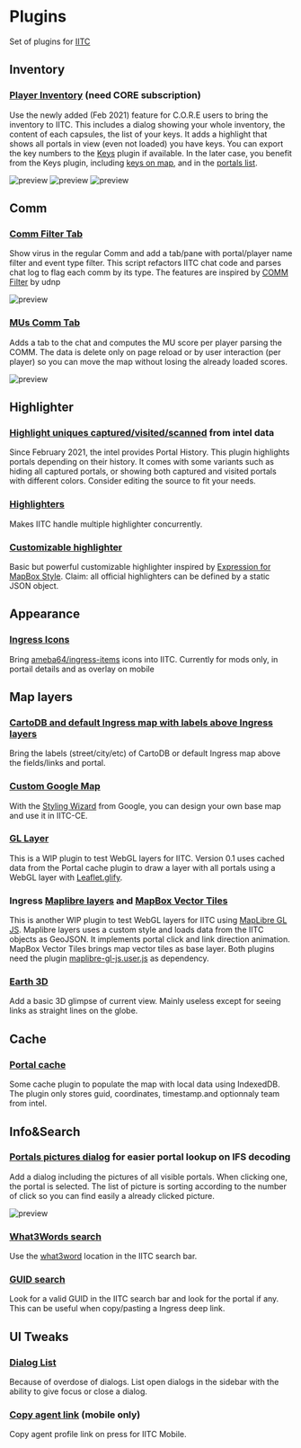 # Plugins

Set of plugins for [IITC](https://iitc.app)

## Inventory

### [Player Inventory][player-inventory] (need CORE subscription)

Use the newly added (Feb 2021) feature for C.O.R.E users to bring the inventory to IITC.
This includes a dialog showing your whole inventory, the content of each capsules, the list of your keys.
It adds a highlight that shows all portals in view (even not loaded) you have keys.
You can export the key numbers to the [Keys](https://iitc.app/download_desktop.html#keys_bqy_xelio_release) plugin if available. In the later case, you benefit from the Keys plugin, including [keys on map](https://iitc.app/download_desktop.html#keys-on-map_bqy_xelio_release), and in the [portals list](https://iitc.app/download_desktop.html#portals-list_bqy_teo96_release).

![preview](/img/inventory_summary.png)
![preview](/img/inventory_sub_details.png)
![preview](/img/inventory_features.png)

## Comm

### [Comm Filter Tab][comm-filter-tab]
Show virus in the regular Comm and add a tab/pane with portal/player name filter and event type filter. This script refactors IITC chat code and parses chat log to flag each comm by its type. The features are inspired by [COMM Filter](https://github.com/udnp/iitc-plugins) by udnp

![preview](/img/commFilter_example.png)

### [MUs Comm Tab][muTab]
Adds a tab to the chat and computes the MU score per player parsing the COMM. The data is delete only on page reload or by user interaction (per player) so you can move the map without losing the already loaded scores.

![preview](/img/muTab_example.png)

## Highlighter

### [Highlight uniques captured/visited/scanned][highlight-intel-uniques] from intel data

Since February 2021, the intel provides Portal History. This plugin highlights portals depending on their history. It comes with some variants such as hiding all captured portals, or showing both captured and visited portals with different colors. Consider editing the source to fit your needs.

### [Highlighters][highlighters]
Makes IITC handle multiple highlighter concurrently.

### [Customizable highlighter][highlight-customize]
Basic but powerful customizable highlighter inspired by [Expression for MapBox Style](https://docs.mapbox.com/mapbox-gl-js/style-spec/expressions/). Claim: all official highlighters can be defined by a static JSON object.

## Appearance

### [Ingress Icons][ingress-icons]
Bring [ameba64/ingress-items](https://github.com/ameba64/ingress-items) icons into IITC. Currently for mods only, in portail details and as overlay on mobile

## Map layers

### [CartoDB and default Ingress map with labels above Ingress layers][labels_layer]
Bring the labels (street/city/etc) of CartoDB or default Ingress map above the fields/links and portal.

### [Custom Google Map][basemap-google-custom]
With the [Styling Wizard](https://mapstyle.withgoogle.com) from Google, you can design your own base map and use it in IITC-CE.

### [GL Layer][glify-layer]
This is a WIP plugin to test WebGL layers for IITC.
Version 0.1 uses cached data from the Portal cache plugin to draw a layer with all portals using a WebGL layer with [Leaflet.glify](https://github.com/robertleeplummerjr/Leaflet.glify).

### Ingress [Maplibre layers][maplibre-layers] and [MapBox Vector Tiles][basemap-mapboxgl]
This is another WIP plugin to test WebGL layers for IITC using [MapLibre GL JS](https://github.com/maplibre/maplibre-gl-js).
Maplibre layers uses a custom style and loads data from the IITC objects as GeoJSON. It implements portal click and link direction animation.
MapBox Vector Tiles brings map vector tiles as base layer.
Both plugins need the plugin [maplibre-gl-js.user.js][maplibre-gl-js] as dependency.

### [Earth 3D][d3-sphere]
Add a basic 3D glimpse of current view. Mainly useless except for seeing links as straight lines on the globe.

## Cache

### [Portal cache][cache-portals]
Some cache plugin to populate the map with local data using IndexedDB.
The plugin only stores guid, coordinates, timestamp.and optionnaly team from intel.

## Info&Search

### [Portals pictures dialog][portals-pictures] for easier portal lookup on IFS decoding
Add a dialog including the pictures of all visible portals. When clicking one, the portal is selected. The list of picture is sorting according to the number of click so you can find easily a already clicked picture.

![preview](/img/portals-pictures_example.png)

### [What3Words search][what3words]
Use the [what3word](https://what3words.com) location in the IITC search bar.

### [GUID search][search-guid]
Look for a valid GUID in the IITC search bar and look for the portal if any. This can be useful when copy/pasting a Ingress deep link.

## UI Tweaks

### [Dialog List][dialogs]
Because of overdose of dialogs. List open dialogs in the sidebar with the ability to give focus or close a dialog.

### [Copy agent link][copy-agent-link] (mobile only)
Copy agent profile link on press for IITC Mobile.

[basemap-google-custom]: https://le-jeu.github.io/iitc-plugins/basemap-google-custom.user.js
[basemap-mapboxgl]: https://le-jeu.github.io/iitc-plugins/basemap-mapboxgl.user.js
[cache-portals]: https://le-jeu.github.io/iitc-plugins/cache-portals.user.js
[copy-agent-link]: https://le-jeu.github.io/iitc-plugins/copy-agent-link.user.js
[d3-sphere]: https://le-jeu.github.io/iitc-plugins/d3-sphere.user.js
[dialogs]: https://le-jeu.github.io/iitc-plugins/dialogs.user.js
[comm-filter-tab]: https://le-jeu.github.io/iitc-plugins/comm-filter-tab.user.js
[glify-layer]: https://le-jeu.github.io/iitc-plugins/glify-layer.user.js
[highlight-customize]: https://le-jeu.github.io/iitc-plugins/highlight-customize.user.js
[highlight-intel-uniques]: https://le-jeu.github.io/iitc-plugins/highlight-intel-uniques.user.js
[highlighters]: https://le-jeu.github.io/iitc-plugins/highlighters.user.js
[ingress-icons]: https://le-jeu.github.io/iitc-plugins/ingress-icons.user.js
[labels_layer]: https://le-jeu.github.io/iitc-plugins/labels_layer.user.js
[maplibre-gl-js]: https://le-jeu.github.io/iitc-plugins/maplibre-gl-js.user.js
[maplibre-layers]: https://le-jeu.github.io/iitc-plugins/maplibre-layers.user.js
[muTab]: https://le-jeu.github.io/iitc-plugins/muTab.user.js
[player-inventory]: https://le-jeu.github.io/iitc-plugins/player-inventory.user.js
[portals-pictures]: https://le-jeu.github.io/iitc-plugins/portals-pictures.user.js
[search-guid]: https://le-jeu.github.io/iitc-plugins/search-guid.user.js
[what3words]: https://le-jeu.github.io/iitc-plugins/what3words.user.js
